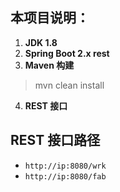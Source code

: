 ## 本项目说明：

1. **JDK 1.8**
2. **Spring Boot 2.x rest**
3. **Maven 构建** 
> mvn clean install
4. **REST 接口**

## REST 接口路径

- `http://ip:8080/wrk`
- `http://ip:8080/fab`

